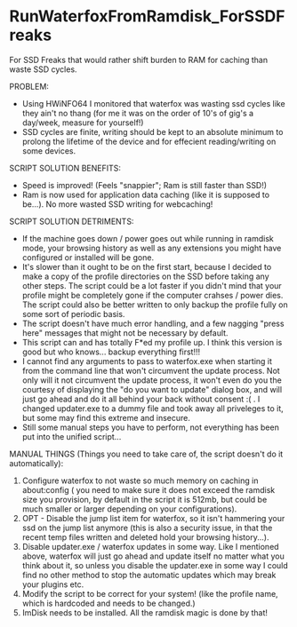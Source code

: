# RunWaterfoxFromRamdisk_ForSSDFreaks

For SSD Freaks that would rather shift burden to RAM for caching than waste SSD cycles.

PROBLEM:
* Using HWiNFO64 I monitored that waterfox was wasting ssd cycles like they ain't no thang (for me it was on the order of 10's of gig's a day/week, measure for yourself!)
* SSD cycles are finite, writing should be kept to an absolute minimum to prolong the lifetime of the device and for effecient reading/writing on some devices.

SCRIPT SOLUTION BENEFITS:
* Speed is improved! (Feels "snappier"; Ram is still faster than SSD!)
* Ram is now used for application data caching (like it is supposed to be...). No more wasted SSD writing for webcaching!

SCRIPT SOLUTION DETRIMENTS:
* If the machine goes down / power goes out while running in ramdisk mode, your browsing history as well as any extensions you might have configured or installed will be gone.
* It's slower than it ought to be on the first start, because I decided to make a copy of the profile directories on the SSD before taking any other steps.  The script could be a lot faster if you didn't mind that your profile might be completely gone if the computer crahses / power dies. The script could also be better written to only backup the profile fully on some sort of periodic basis.
* The script doesn't have much error handling, and a few nagging "press here" messages that might not be necessary by default.
* This script can and has totally F*ed my profile up.  I think this version is good but who knows... backup everything first!!!
* I cannot find any arguments to pass to waterfox.exe when starting it from the command line that won't circumvent the update process.  Not only will it not circumvent the update process, it won't even do you the courtesy of displaying the "do you want to update" dialog box, and will just go ahead and do it all behind your back without consent :( . I changed updater.exe to a dummy file and took away all priveleges to it, but some may find this extreme and insecure.
* Still some manual steps you have to perform, not everything has been put into the unified script...

MANUAL THINGS (Things you need to take care of, the script doesn't do it automatically):

1. Configure waterfox to not waste so much memory on caching in about:config ( you need to make sure it does not exceed the ramdisk size you provision, by default in the script it is 512mb, but could be much smaller or larger depending on your configurations).
2. OPT - Disable the jump list item for waterfox, so it isn't hammering your ssd on the jump list anymore (this is also a security issue, in that the recent temp files written and deleted hold your browsing history...).
3. Disable updater.exe / waterfox updates in some way.  Like I mentioned above, waterfox will just go ahead and update itself no matter what you think about it, so unless you disable the updater.exe in some way I could find no other method to stop the automatic updates which may break your plugins etc.
4. Modify the script to be correct for your system! (like the profile name, which is hardcoded and needs to be changed.)
5. ImDisk needs to be installed.  All the ramdisk magic is done by that!
